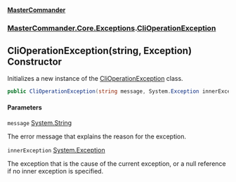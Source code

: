 #### [MasterCommander](MasterCommander.md 'MasterCommander')
### [MasterCommander.Core.Exceptions](MasterCommander.md#MasterCommander.Core.Exceptions 'MasterCommander.Core.Exceptions').[CliOperationException](CliOperationException.md 'MasterCommander.Core.Exceptions.CliOperationException')

## CliOperationException(string, Exception) Constructor

Initializes a new instance of the [CliOperationException](CliOperationException.md 'MasterCommander.Core.Exceptions.CliOperationException') class.

```csharp
public CliOperationException(string message, System.Exception innerException);
```
#### Parameters

<a name='MasterCommander.Core.Exceptions.CliOperationException.CliOperationException(string,System.Exception).message'></a>

`message` [System.String](https://docs.microsoft.com/en-us/dotnet/api/System.String 'System.String')

The error message that explains the reason for the exception.

<a name='MasterCommander.Core.Exceptions.CliOperationException.CliOperationException(string,System.Exception).innerException'></a>

`innerException` [System.Exception](https://docs.microsoft.com/en-us/dotnet/api/System.Exception 'System.Exception')

The exception that is the cause of the current exception, or a null reference if no inner exception is specified.